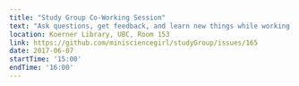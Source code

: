```yaml
---
title: "Study Group Co-Working Session"
text: "Ask questions, get feedback, and learn new things while working on your own projects. All levels!"
location: Koerner Library, UBC, Room 153
link: https://github.com/minisciencegirl/studyGroup/issues/165
date: 2017-06-07
startTime: '15:00'
endTime: '16:00'
---
```


